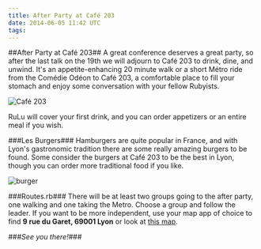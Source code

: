 ```yaml
---
title: After Party at Café 203
date: 2014-06-05 11:42 UTC
tags:
---
```


##After Party at Café 203##
A great conference deserves a great party, so after the last talk on the 19th
we will adjourn to Café 203 to drink, dine, and unwind. It's an
appetite-enhancing 20 minute walk or a short Métro ride from the Comédie Odéon
to Café 203, a comfortable place to fill your stomach and enjoy some
conversation with your fellow Rubyists.

![Café 203](cafe203.jpg)

RuLu will cover your first drink, and you can order appetizers or an entire
meal if you wish.

###Les Burgers###
Hamburgers are quite popular in France, and with Lyon's gastronomic tradition
there are some really amazing burgers to be found. Some consider the burgers at
Café 203 to be the best in Lyon, though you can order more traditional food if
you like. 

![burger](burger-lyonnais.jpg)

###Routes.rb###
There will be at least two groups going to the after party, one walking and one
taking the Metro. Choose a group and follow the leader. If you want to be more
independent, use your map app of choice to find **9 rue du Garet, 69001 Lyon**
or look at [this 
map](https://maps.google.com/maps?um=1&ie=UTF-8&fb=1&q=Caf%C3%A9+203&cid=7089667557773288959&sa=X&ei=CHqQU9LiKMGj0QXH_YCwAw&ved=0CKIBEPwSMAs).

###*See you there!*###
